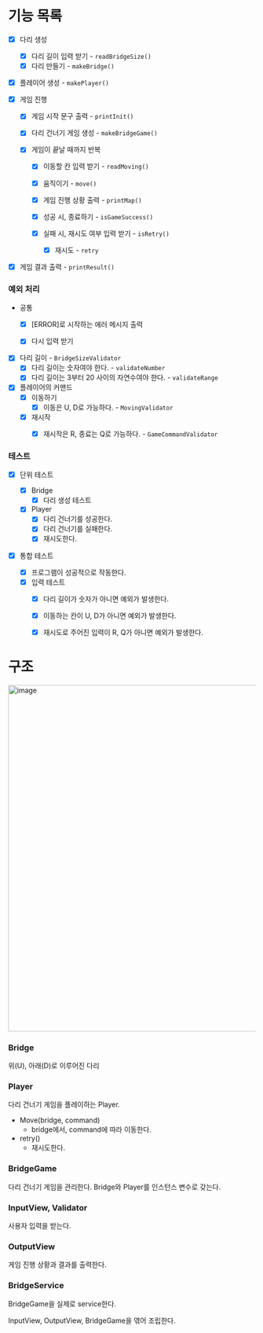# 기능 목록

- [x] 다리 생성

  - [x] 다리 길이 입력 받기 - `readBridgeSize()`
  - [x] 다리 만들기 - `makeBridge()`
  
- [x] 플레이어 생성 - `makePlayer()`

  

- [x] 게임 진행

  - [x] 게임 시작 문구 출력 - `printInit()`

  - [x] 다리 건너기 게임 생성 - `makeBridgeGame()`

  - [x] 게임이 끝날 때까지 반복

    - [x] 이동할 칸 입력 받기 - `readMoving()`

    - [x] 움직이기 - `move()`

    - [x] 게임 진행 상황 출력 - `printMap()`
    - [x] 성공 시, 종료하기 - `isGameSuccess()`

    - [x] 실패 시, 재시도 여부 입력 받기 - `isRetry()`
      - [x] 재시도 - `retry`

- [x] 게임 결과 출력 - `printResult()`



### 예외 처리

- 공통

  - [x] [ERROR]로 시작하는 에러 메시지 출력

  - [x] 다시 입력 받기

    

- [x] 다리 길이 - `BridgeSizeValidator`
  - [x] 다리 길이는 숫자여야 한다. - `validateNumber`
  - [x] 다리 길이는 3부터 20 사이의 자연수여야 한다. - `validateRange`
- [x] 플레이어의 커맨드
  - [x] 이동하기
    - [x] 이동은 U, D로 가능하다. - `MovingValidator`
  - [x] 재시작
    - [x] 재시작은 R, 종료는 Q로 가능하다. - `GameCommandValidator`



### 테스트

- [x] 단위 테스트
  - [x] Bridge
    - [x] 다리 생성 테스트
  - [x] Player
    - [x] 다리 건너기를 성공한다.
    - [x] 다리 건너기를 실패한다.
    - [x] 재시도한다.

- [x] 통합 테스트

  - [x] 프로그램이 성공적으로 작동한다.
  - [x] 입력 테스트
    - [x] 다리 길이가 숫자가 아니면 예외가 발생한다.
    - [x] 이동하는 칸이 U, D가 아니면 예외가 발생한다.
    - [x] 재시도로 주어진 입력이 R, Q가 아니면 예외가 발생한다.

  

# 구조

<img width="705" alt="image" src="https://user-images.githubusercontent.com/79066049/203065841-0a016b4a-e5aa-44be-8dec-40175487fdfc.png">



### Bridge

위(U), 아래(D)로 이루어진 다리

### Player

다리 건너기 게임을 플레이하는 Player.

- Move(bridge, command)
  - bridge에서, command에 따라 이동한다.
- retry()
  -  재시도한다.

### BridgeGame

다리 건너기 게임을 관리한다. Bridge와 Player를 인스턴스 변수로 갖는다.



### InputView, Validator

사용자 입력을 받는다.

### OutputView

게임 진행 상황과 결과를 출력한다.





### BridgeService

BridgeGame을 실제로 service한다.

InputView, OutputView, BridgeGame을 엮어 조립한다.